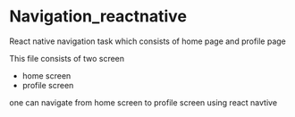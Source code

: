 # Navigation_reactnative
React native navigation task which consists of home page and profile page

This file consists of two screen 
- home screen
- profile screen 
 
 one can navigate from home screen to profile screen using react navtive
